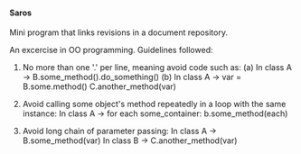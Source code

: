 #### Saros

Mini program that links revisions in a document repository.

An excercise in OO programming.  Guidelines followed:
  1. No more than one '.' per line, meaning avoid code such as:
       (a) In class A -> B.some_method().do_something()
       (b) In class A -> var = B.some.method()
                         C.another_method(var)
                     
  2. Avoid calling some object's method repeatedly in a loop with the same instance:
       In class A -> for each some_container:
                        b.some_method(each)
                        
  3. Avoid long chain of parameter passing:
       In class A -> B.some_method(var)
       In class B -> C.another_method(var)
       
